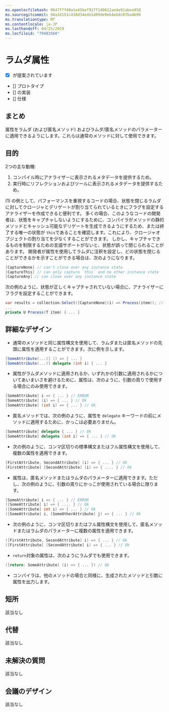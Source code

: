 ```yaml
---
ms.openlocfilehash: 9647fff40a1e45bef917f140612ae4e91abea958
ms.sourcegitcommit: 94a3d151c438d34ede1d99de9eb4ebdc07ba4699
ms.translationtype: MT
ms.contentlocale: ja-JP
ms.lasthandoff: 04/25/2019
ms.locfileid: "79483560"
---
```

# <a name="lambda-attributes"></a>ラムダ属性

* [x] が提案されています
* [] プロトタイプ
* [] の実装
* [] 仕様

## <a name="summary"></a>まとめ
[summary]: #summary

属性をラムダ (および匿名メソッド) およびラムダ/匿名メソッドのパラメーターに適用できるようにします。これらは通常のメソッドに対して使用できます。

## <a name="motivation"></a>目的
[motivation]: #motivation

2つの主な動機:

1. コンパイル時にアナライザーに表示されるメタデータを提供するため。
2. 実行時にリフレクションおよびツールに表示されるメタデータを提供するため。

(1) の例として、パフォーマンスを重視するコードの場合、状態を閉じるラムダに対してクロージャとデリゲートが割り当てられているときにフラグを設定するアナライザーを作成できると便利です。  多くの場合、このようなコードの開発者は、状態をキャプチャしないようにするために、コンパイラがメソッドの静的メソッドとキャッシュ可能なデリゲートを生成できるようにするため、または終了する唯一の状態が `this`であることを確認します。これにより、クロージャオブジェクトの割り当てを少なくすることができます。  しかし、キャプチャできるものを制限するための言語サポートがないと、状態が誤って閉じられることがあります。  開発者が属性を使用してラムダに注釈を設定し、どの状態を閉じることができるかを示すことができる場合は、次のようになります。

```csharp
[CaptureNone] // can't close over any instance state
[CaptureThis] // can only capture `this` and no other instance state
[CaptureAny] // can close over any instance state
```

次の例のように、状態が正しくキャプチャされていない場合に、アナライザーにフラグを設定することができます。

```csharp
var results = collection.Select([CaptureNone](i) => Process(item)); // Analyzer error: [CaptureNone] lambdas captures `this`
...
private U Process(T item) { ... }
```

## <a name="detailed-design"></a>詳細なデザイン
[design]: #detailed-design

- 通常のメソッドと同じ属性構文を使用して、ラムダまたは匿名メソッドの先頭に属性を適用することができます。次に例を示します。

```csharp
[SomeAttribute(...)] () => { ... }
[SomeAttribute(...)] delegate (int i) { ... }
```

- 属性がラムダメソッドに適用されるか、いずれかの引数に適用されるかについてあいまいさを避けるために、属性は、次のように、引数の周りで使用する場合にのみ使用できます。

```csharp
[SomeAttribute] i => { ... } // ERROR
[SomeAttribute] (i) => { ... } // Ok
[SomeAttribute] (int i) => { ... } // Ok
```

- 匿名メソッドでは、次の例のように、属性を `delegate` キーワードの前にメソッドに適用するために、かっこは必要ありません。

```csharp
[SomeAttribute] delegate { ... } // Ok
[SomeAttribute] delegate (int i) => { ... } // Ok
```

- 次の例のように、コンマ区切りの標準構文またはフル属性構文を使用して、複数の属性を適用できます。

```csharp
[FirstAttribute, SecondAttribute] (i) => { ... } // Ok
[FirstAttribute] [SecondAttribute] (i) => { .... } // Ok
```

- 属性は、匿名メソッドまたはラムダのパラメーターに適用できます。ただし、次の例のように、引数の周りにかっこが使用されている場合に限ります。

```csharp
[SomeAttribute] i => { ... } // ERROR
([SomeAttribute] i) => { .... } // Ok
([SomeAttribute] int i) => { ... } // Ok
([SomeAttribute] i, [SomeOtherAttribute] j) => { ... } // Ok
```

- 次の例のように、コンマ区切りまたはフル属性構文を使用して、匿名メソッドまたはラムダのパラメーターに複数の属性を適用できます。

```csharp
([FirstAttribute, SecondAttribute] i) => { ... } // Ok
([FirstAttribute] [SecondAttribute] i) => { ... } // Ok
```

- `return`対象の属性は、次のようにラムダでも使用できます。

```csharp
([return: SomeAttribute] (i) => { ... }) // Ok
```

- コンパイラは、他のメソッドの場合と同様に、生成されたメソッドと引数に属性を出力します。

## <a name="drawbacks"></a>短所
[drawbacks]: #drawbacks

該当なし

## <a name="alternatives"></a>代替
[alternatives]: #alternatives

該当なし

## <a name="unresolved-questions"></a>未解決の質問
[unresolved]: #unresolved-questions

該当なし

## <a name="design-meetings"></a>会議のデザイン

該当なし